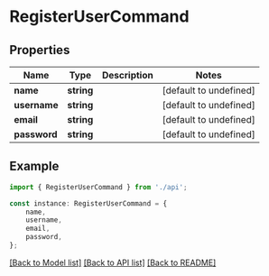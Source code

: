 # RegisterUserCommand


## Properties

Name | Type | Description | Notes
------------ | ------------- | ------------- | -------------
**name** | **string** |  | [default to undefined]
**username** | **string** |  | [default to undefined]
**email** | **string** |  | [default to undefined]
**password** | **string** |  | [default to undefined]

## Example

```typescript
import { RegisterUserCommand } from './api';

const instance: RegisterUserCommand = {
    name,
    username,
    email,
    password,
};
```

[[Back to Model list]](../README.md#documentation-for-models) [[Back to API list]](../README.md#documentation-for-api-endpoints) [[Back to README]](../README.md)
